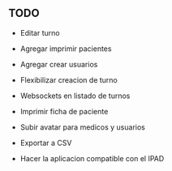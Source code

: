 TODO
-------

* Editar turno

* Agregar imprimir pacientes

* Agregar crear usuarios

* Flexibilizar creacion de turno

* Websockets en listado de turnos

* Imprimir ficha de paciente

* Subir avatar para medicos y usuarios

* Exportar a CSV

* Hacer la aplicacion compatible con el IPAD